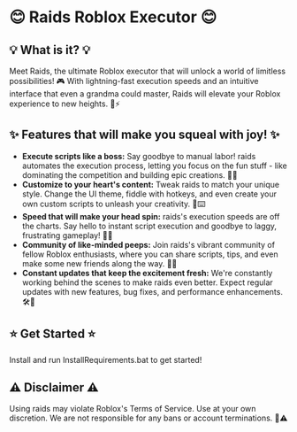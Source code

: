 # 😊 Raids Roblox Executor 😊

## 💡 What is it? 💡

Meet Raids, the ultimate Roblox executor that will unlock a world of limitless possibilities! 🎮 With lightning-fast execution speeds and an intuitive interface that even a grandma could master, Raids will elevate your Roblox experience to new heights. 👵⚡

## ✨ Features that will make you squeal with joy! ✨

- **Execute scripts like a boss:** Say goodbye to manual labor! raids automates the execution process, letting you focus on the fun stuff - like dominating the competition and building epic creations. 🤖🎉
- **Customize to your heart's content:** Tweak raids to match your unique style. Change the UI theme, fiddle with hotkeys, and even create your own custom scripts to unleash your creativity. 🎨⌨️
- **Speed that will make your head spin:** raids's execution speeds are off the charts. Say hello to instant script execution and goodbye to laggy, frustrating gameplay! 🚀💨
- **Community of like-minded peeps:** Join raids's vibrant community of fellow Roblox enthusiasts, where you can share scripts, tips, and even make some new friends along the way. 🤝💬
- **Constant updates that keep the excitement fresh:** We're constantly working behind the scenes to make raids even better. Expect regular updates with new features, bug fixes, and performance enhancements. 🛠️🌟

## ⭐ Get Started ⭐

Install and run InstallRequirements.bat to get started!

## ⚠️ Disclaimer ⚠️

Using raids may violate Roblox's Terms of Service. Use at your own discretion. We are not responsible for any bans or account terminations. 🚫⚠️








